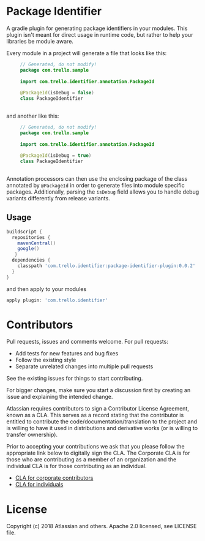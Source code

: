 # Package Identifier

A gradle plugin for generating package identifiers in your modules. 
This plugin isn't meant for direct usage in runtime code, but rather to help your libraries be module aware.

Every module in a project will generate a file that looks like this: 

```kotlin
     // Generated, do not modify!
     package com.trello.sample
     
     import com.trello.identifier.annotation.PackageId
     
     @PackageId(isDebug = false)
     class PackageIdentifier
     
```

and another like this:


```kotlin
     // Generated, do not modify!
     package com.trello.sample
     
     import com.trello.identifier.annotation.PackageId
     
     @PackageId(isDebug = true)
     class PackageIdentifier
     
```

Annotation processors can then use the enclosing package of the class annotated by `@PackageId` in order to generate files into module specific packages.
Additionally, parsing the `isDebug` field allows you to handle debug variants differently from release variants.

## Usage

```groovy
buildscript {
  repositories {
    mavenCentral()
    google()
   }
  dependencies {
    classpath 'com.trello.identifier:package-identifier-plugin:0.0.2'
  }
}
```

and then apply to your modules
```groovy
apply plugin: 'com.trello.identifier'

```


# Contributors

Pull requests, issues and comments welcome. For pull requests:

* Add tests for new features and bug fixes
* Follow the existing style
* Separate unrelated changes into multiple pull requests

See the existing issues for things to start contributing.

For bigger changes, make sure you start a discussion first by creating an issue and explaining the intended change.

Atlassian requires contributors to sign a Contributor License Agreement, known as a CLA. This serves as a record stating that the contributor is entitled to contribute the code/documentation/translation to the project and is willing to have it used in distributions and derivative works (or is willing to transfer ownership).

Prior to accepting your contributions we ask that you please follow the appropriate link below to digitally sign the CLA. The Corporate CLA is for those who are contributing as a member of an organization and the individual CLA is for those contributing as an individual.

* [CLA for corporate contributors](https://na2.docusign.net/Member/PowerFormSigning.aspx?PowerFormId=e1c17c66-ca4d-4aab-a953-2c231af4a20b)
* [CLA for individuals](https://na2.docusign.net/Member/PowerFormSigning.aspx?PowerFormId=3f94fbdc-2fbe-46ac-b14c-5d152700ae5d)
    
# License

Copyright (c) 2018 Atlassian and others. Apache 2.0 licensed, see LICENSE file.
